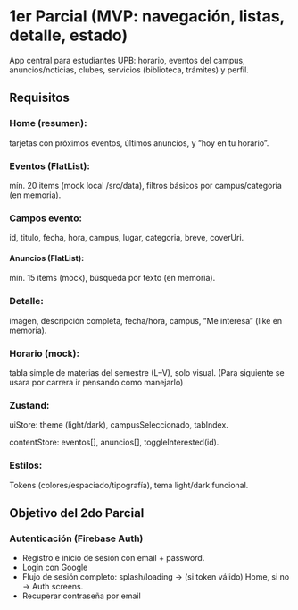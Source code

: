 # 1er Parcial (MVP: navegación, listas, detalle, estado)
App central para estudiantes UPB: horario, eventos del campus, anuncios/noticias, clubes, servicios (biblioteca, trámites) y perfil.

## Requisitos 
### Home (resumen): 
tarjetas con próximos eventos, últimos anuncios, y “hoy en tu horario”.

### Eventos (FlatList): 
mín. 20 items (mock local /src/data), filtros básicos por campus/categoría (en memoria).
### Campos evento: 
id, titulo, fecha, hora, campus, lugar, categoria, breve, coverUri.

#### Anuncios (FlatList): 
mín. 15 items (mock), búsqueda por texto (en memoria).

### Detalle: 
imagen, descripción completa, fecha/hora, campus, “Me interesa” (like en memoria).

### Horario (mock): 
tabla simple de materias del semestre (L–V), solo visual. (Para siguiente se usara por carrera ir pensando como manejarlo)

### Zustand:

uiStore: theme (light/dark), campusSeleccionado, tabIndex.

contentStore: eventos[], anuncios[], toggleInterested(id).

### Estilos:

Tokens (colores/espaciado/tipografía), tema light/dark funcional.

## Objetivo del 2do Parcial
### Autenticación (Firebase Auth)
- Registro e inicio de sesión con email + password.
- Login con Google
- Flujo de sesión completo: splash/loading → (si token válido) Home, si no → Auth screens.
- Recuperar contraseña por email